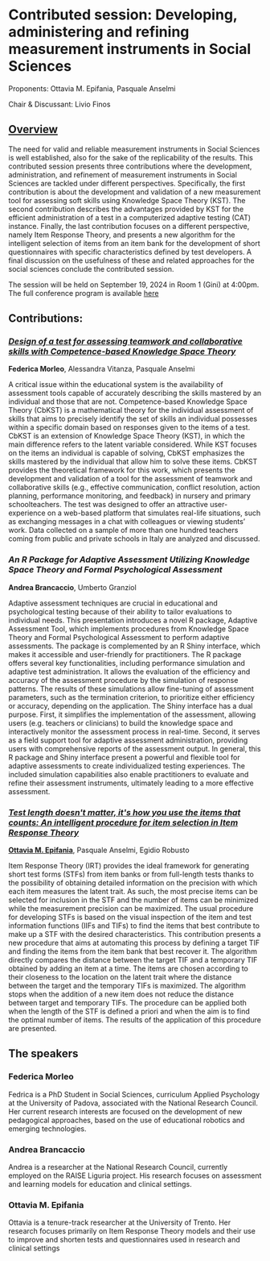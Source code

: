 # Contributed session: Developing, administering and refining measurement instruments in Social Sciences
Proponents: Ottavia M. Epifania, Pasquale Anselmi

Chair & Discussant: Livio Finos

## [Overview](general/contributed-session-asa2024.pdf) 

The need for valid and reliable measurement instruments in Social Sciences is well established, also for the sake of the replicability of the results. This contributed session presents three contributions where the development, administration, and refinement of measurement instruments in Social Sciences are tackled under different perspectives. Specifically, the first contribution is about the development and validation of a new measurement tool for assessing soft skills using Knowledge Space Theory (KST). The second contribution describes the advantages provided by KST for the efficient administration of a test in a computerized adaptive testing (CAT) instance. Finally, the last contribution focuses on a different perspective, namely Item Response Theory, and presents a new algorithm for the intelligent selection of items from an item bank for the development of short questionnaires with specific characteristics defined by test developers. A final discussion on the usefulness of these and related approaches for the social sciences conclude the contributed session. 

The session will be held on September 19, 2024 in Room 1 (Gini) at 4:00pm. The full conference program is available [here](https://cess2022.dss.uniroma1.it/event/10/attachments/118/413/PROGRAMME%20ASA2024%20CONFERENCE%20ver%202%2009rev.pdf)

## Contributions: 

### [*Design of a test for assessing teamwork and collaborative skills with Competence-based Knowledge Space Theory*](/morleo/morleo-asa.pdf)

**Federica Morleo**, Alessandra Vitanza, Pasquale Anselmi 

A critical issue within the educational system is the availability of assessment tools capable of accurately describing the skills mastered by an individual and those that are not. Competence-based Knowledge Space Theory (CbKST) is a mathematical theory for the individual assessment of skills that aims to precisely identify the set of skills an individual possesses within a specific domain based on responses given to the items of a test. CbKST is an extension of Knowledge Space Theory (KST), in which the main difference refers to the latent variable considered. While KST focuses on the items an individual is capable of solving, CbKST emphasizes the skills mastered by the individual that allow him to solve these items. CbKST provides the theoretical framework for this work, which presents the development and validation of a tool for the assessment of teamwork and collaborative skills (e.g., effective communication, conflict resolution, action planning, performance monitoring, and feedback) in nursery and primary schoolteachers. The test was designed to offer an attractive user-experience on a web-based platform that simulates real-life situations, such as exchanging messages in a chat with colleagues or viewing students’ work. Data collected on a sample of more than one hundred teachers coming from public and private schools in Italy are analyzed and discussed.

### *An R Package for Adaptive Assessment Utilizing Knowledge Space Theory and Formal Psychological Assessment* 

**Andrea Brancaccio**, Umberto Granziol 


Adaptive assessment techniques are crucial in educational and psychological testing because of their ability to tailor evaluations to individual needs. This presentation introduces a novel R package, Adaptive Assessment Tool, which implements procedures from Knowledge Space Theory and Formal Psychological Assessment to perform adaptive assessments. The package is complemented by an R Shiny interface, which makes it accessible and user-friendly for practitioners.
The R package offers several key functionalities, including performance simulation and adaptive test administration. It allows the evaluation of the efficiency and accuracy of the assessment procedure by the simulation of response patterns. The results of these simulations allow fine-tuning of assessment parameters, such as the termination criterion, to prioritize either efficiency or accuracy, depending on the application.
The Shiny interface has a dual purpose. First, it simplifies the implementation of the assessment, allowing users (e.g. teachers or clinicians) to build the knowledge space and interactively monitor the assessment process in real-time. Second, it serves as a field support tool for adaptive assessment administration, providing users with comprehensive reports of the assessment output.
In general, this R package and Shiny interface present a powerful and flexible tool for adaptive assessments to create individualized testing experiences. The included simulation capabilities also enable practitioners to evaluate and refine their assessment instruments, ultimately leading to a more effective assessment.


### [*Test length doesn't matter, it's how you use the items that counts: An intelligent procedure for item selection in Item Response Theory*](/epifania/presentazione/ila-asa2024.pdf) 

**[Ottavia M. Epifania](https://ottaviae.github.io/presentations/)**, Pasquale Anselmi, Egidio Robusto
 
Item Response Theory (IRT) provides the ideal framework for generating short test forms (STFs) from item banks or from full-length tests thanks to the possibility of obtaining detailed information on the precision with which each item measures the latent trait. As such, the most precise items can be selected for inclusion in the STF and the number of items can be minimized while the measurement precision can be maximized. The usual procedure for developing STFs is based on the visual inspection of the item and test information functions (IIFs and TIFs) to find the items that best contribute to make up a STF with the desired characteristics. This contribution presents a new procedure that aims at automating this process by defining a target TIF and finding the items from the item bank that best recover it. The algorithm directly compares the distance between the target TIF and a temporary TIF obtained by adding an item at a time. The items are chosen according to their closeness to the location on the latent trait where the distance between the target and the temporary TIFs is maximized. The algorithm stops when the addition of a new item does not reduce the distance between target and temporary TIFs. The procedure can be applied both when the length of the STF is defined a priori and when the aim is to find the optimal number of items. The results of the application of this procedure are presented. 

## The speakers

### Federica Morleo 

Fedrica is a PhD Student in Social Sciences, curriculum Applied Psychology at the University of Padova, associated with the National Research Council. Her current research interests are focused on the development of new pedagogical approaches, based on the use of educational robotics and emerging technologies.

### Andrea Brancaccio

Andrea is a researcher at the National Research Council, currently employed on the RAISE Liguria project. His research focuses on assessment and learning models for education and clinical settings.


### Ottavia M. Epifania

Ottavia is a tenure-track researcher at the University of Trento. Her research focuses primarily on Item Response Theory models and their use to improve and shorten tests and questionnaires used in research and clinical settings
